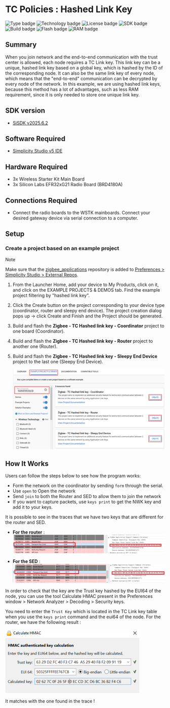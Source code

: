 # TC Policies : Hashed Link Key #

![Type badge](https://img.shields.io/badge/Type-Virtual%20Application-green)
![Technology badge](https://img.shields.io/badge/Technology-Zigbee-green)
![License badge](https://img.shields.io/badge/License-Zlib-green)
![SDK badge](https://img.shields.io/badge/SDK-v2025.6.2-green)
![Build badge](https://img.shields.io/badge/Build-passing-green)
![Flash badge](https://img.shields.io/badge/Flash-254.46%20KB-blue)
![RAM badge](https://img.shields.io/badge/RAM-15.96%20KB-blue)

## Summary ##

When you join network and the end-to-end communication with the trust center is allowed, each node requires a TC Link key. This link key can be a unique, hashed link key based on a global key, which is hashed by the ID of the corresponding node. It can also be the same link key of every node, which means that the "end-to-end" communication can be decrypted by every node of the network. In this example, we are using hashed link keys, because this method has a lot of advantages, such as less RAM requirement, since it is only needed to store one unique link key.

## SDK version ##

- [SiSDK v2025.6.2](https://github.com/SiliconLabs/simplicity_sdk/releases/tag/v2025.6.2)

## Software Required ##

- [Simplicity Studio v5 IDE](https://www.silabs.com/developers/simplicity-studio)

## Hardware Required ##

- 3x Wireless Starter Kit Main Board
- 3x Silicon Labs EFR32xG21 Radio Board (BRD4180A)

## Connections Required ##

- Connect the radio boards to the WSTK mainboards. Connect your desired gateway device via serial connection to a computer.

## Setup ##

### Create a project based on an example project ###

> [!NOTE]
> Make sure that the [zigbee_applications](https://github.com/SiliconLabs/zigbee_applications) repository is added to [Preferences > Simplicity Studio > External Repos](https://docs.silabs.com/simplicity-studio-5-users-guide/latest/ss-5-users-guide-about-the-launcher/welcome-and-device-tabs).

1. From the Launcher Home, add your device to My Products, click on it, and click on the EXAMPLE PROJECTS & DEMOS tab. Find the example project filtering by "hashed link key".

2. Click the Create button on the project corresponding to your device type (coordinator, router and sleepy end device). The project creation dialog pops up -> click Create and Finish and the Project should be generated.

3. Build and flash the **Zigbee - TC Hashed link key - Coordinator** project to one board (Coordinator).

4. Build and flash the **Zigbee - TC Hashed link key - Router** project to another one (Router).

5. Build and flash the **Zigbee - TC Hashed link key - Sleepy End Device** project to the last one (Sleepy End Device).

    ![create_examples](image/create_examples.png)

## How It Works ##

Users can follow the steps below to see how the program works:

- Form the network on the coordinator by sending `form` through the serial.
- Use `open` to Open the network
- Send `join` to both the Router and SED to allow them to join the network
- If you want to capture packets, use `keys print` to get the NWK key and add it to your keys.

It is possible to see in the traces that we have two keys that are different for the router and SED.

- **For the router** :
    ![alt text](image/RouterLinkKeyPacket.png "Router Transport Link Key")

- **For the SED** :
    ![alt text](image/SedLinkKeyPacket.png "SED Transport Link Key")

In order to check that the key are the Trust key hashed by the EUI64 of the node, you can use the tool Calculate HMAC present in the Preferences window > Network Analyzer > Decoding > Security keys.

You need to enter the `Trust Key` which is located in the TC Link key table when you use the `keys print` command and the eui64 of the node.
For the router, we have the following result :

![alt text](image/HMAC_Check_Router.png "HMAC Check for Router")

It matches with the one found in the trace !
